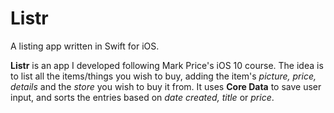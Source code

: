 # Listr
A listing app written in Swift for iOS.

**Listr** is an app I developed following Mark Price's iOS 10 course.
The idea is to list all the items/things you wish to buy, adding the item's _picture, price, details_ and the _store_ you wish to buy it from.
It uses **Core Data** to save user input, and sorts the entries based on _date created, title_ or _price_. 
